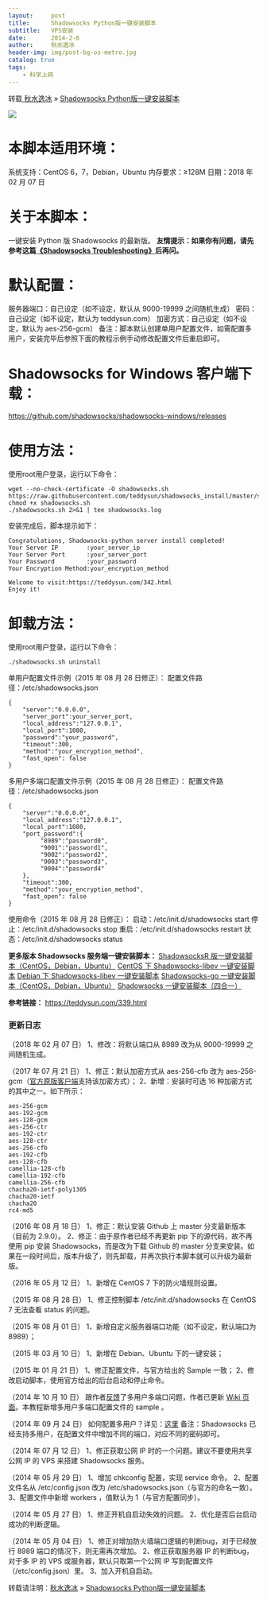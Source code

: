 ```yaml
---
layout:     post
title:      Shadowsocks Python版一键安装脚本
subtitle:   VPS安装
date:       2014-2-6
author:     秋水逸冰
header-img: img/post-bg-os-metro.jpg
catalog: true
tags:
    - 科学上网
---
```


转载[ 秋水逸冰](https://teddysun.com/) » [Shadowsocks Python版一键安装脚本](https://teddysun.com/342.html)

![](https://teddysun.com/wp-content/uploads/2014/shadowsocks.png)

# **本脚本适用环境：**

系统支持：CentOS 6，7，Debian，Ubuntu
内存要求：≥128M
日期：2018 年 02 月 07 日

# **关于本脚本：**

一键安装 Python 版 Shadowsocks 的最新版。
**友情提示：如果你有问题，请先参考这篇[《Shadowsocks Troubleshooting》](https://teddysun.com/399.html)后再问。**

# 默认配置：

服务器端口：自己设定（如不设定，默认从 9000-19999 之间随机生成）
密码：自己设定（如不设定，默认为 teddysun.com）
加密方式：自己设定（如不设定，默认为 aes-256-gcm）
备注：脚本默认创建单用户配置文件，如需配置多用户，安装完毕后参照下面的教程示例手动修改配置文件后重启即可。

# **Shadowsocks for Windows 客户端下载：**

<https://github.com/shadowsocks/shadowsocks-windows/releases>

# **使用方法：**

使用root用户登录，运行以下命令：

```bsh
wget --no-check-certificate -O shadowsocks.sh https://raw.githubusercontent.com/teddysun/shadowsocks_install/master/shadowsocks.sh
chmod +x shadowsocks.sh
./shadowsocks.sh 2>&1 | tee shadowsocks.log
```

安装完成后，脚本提示如下：

```bsh
Congratulations, Shadowsocks-python server install completed!
Your Server IP        :your_server_ip
Your Server Port      :your_server_port
Your Password         :your_password
Your Encryption Method:your_encryption_method

Welcome to visit:https://teddysun.com/342.html
Enjoy it!
```

# **卸载方法：**

使用root用户登录，运行以下命令：

```bsh
./shadowsocks.sh uninstall
```

单用户配置文件示例（2015 年 08 月 28 日修正）：
配置文件路径：/etc/shadowsocks.json

```
{
    "server":"0.0.0.0",
    "server_port":your_server_port,
    "local_address":"127.0.0.1",
    "local_port":1080,
    "password":"your_password",
    "timeout":300,
    "method":"your_encryption_method",
    "fast_open": false
}
```

多用户多端口配置文件示例（2015 年 08 月 28 日修正）：
配置文件路径：/etc/shadowsocks.json

```
{
    "server":"0.0.0.0",
    "local_address":"127.0.0.1",
    "local_port":1080,
    "port_password":{
         "8989":"password0",
         "9001":"password1",
         "9002":"password2",
         "9003":"password3",
         "9004":"password4"
    },
    "timeout":300,
    "method":"your_encryption_method",
    "fast_open": false
}
```

使用命令（2015 年 08 月 28 日修正）：
启动：/etc/init.d/shadowsocks start
停止：/etc/init.d/shadowsocks stop
重启：/etc/init.d/shadowsocks restart
状态：/etc/init.d/shadowsocks status

**更多版本 Shadowsocks 服务端一键安装脚本：**
[ShadowsocksR 版一键安装脚本（CentOS，Debian，Ubuntu）](https://shadowsocks.be/9.html)
[CentOS 下 Shadowsocks-libev 一键安装脚本](https://teddysun.com/357.html)
[Debian 下 Shadowsocks-libev 一键安装脚本](https://teddysun.com/358.html)
[Shadowsocks-go 一键安装脚本（CentOS，Debian，Ubuntu）](https://teddysun.com/392.html)
[Shadowsocks 一键安装脚本（四合一）](https://teddysun.com/486.html)

**参考链接：**
<https://teddysun.com/339.html>

### 更新日志 

（2018 年 02 月 07 日）
1、修改：将默认端口从 8989 改为从 9000-19999 之间随机生成。

（2017 年 07 月 21 日）
1、修正：默认加密方式从 aes-256-cfb 改为 aes-256-gcm（[官方原版客户端](https://github.com/shadowsocks/shadowsocks-windows/releases)支持该加密方式）；
2、新增：安装时可选 16 种加密方式的其中之一。如下所示：

```
aes-256-gcm
aes-192-gcm
aes-128-gcm
aes-256-ctr
aes-192-ctr
aes-128-ctr
aes-256-cfb
aes-192-cfb
aes-128-cfb
camellia-128-cfb
camellia-192-cfb
camellia-256-cfb
chacha20-ietf-poly1305
chacha20-ietf
chacha20
rc4-md5
```

（2016 年 08 月 18 日）
1、修正：默认安装 Github 上 master 分支最新版本（目前为 2.9.0）。
2、修正：由于原作者已经不再更新 pip 下的源代码，故不再使用 pip 安装 Shadowsocks，而是改为下载 Github 的 master 分支来安装。如果在一段时间后，版本升级了，则先卸载，并再次执行本脚本就可以升级为最新版。

（2016 年 05 月 12 日）
1、新增在 CentOS 7 下的防火墙规则设置。

（2015 年 08 月 28 日）
1、修正控制脚本 /etc/init.d/shadowsocks 在 CentOS 7 无法查看 status 的问题。

（2015 年 08 月 01 日）
1、新增自定义服务器端口功能（如不设定，默认端口为 8989）；

（2015 年 03 月 10 日）
1、新增在 Debian、Ubuntu 下的一键安装；

（2015 年 01 月 21 日）
1、修正配置文件，与官方给出的 Sample 一致；
2、修改启动脚本，使用官方给出的后台启动和停止命令。

（2014 年 10 月 10 日）
跟作者[反馈](https://github.com/clowwindy/shadowsocks/issues/195)了多用户多端口问题，作者已更新 [Wiki 页面](https://github.com/clowwindy/shadowsocks/wiki/Configure-Multiple-Users)。本教程新增多用户多端口配置文件的 sample 。

（2014 年 09 月 24 日）
如何配置多用户？详见：[这里](https://github.com/clowwindy/shadowsocks/wiki/Configure-Multiple-Users)
备注：Shadowsocks 已经支持多用户，在配置文件中增加不同的端口，对应不同的密码即可。

（2014 年 07 月 12 日）
1、修正获取公网 IP 时的一个问题。建议不要使用共享公网 IP 的 VPS 来搭建 Shadowsocks 服务。

（2014 年 05 月 29 日）
1、增加 chkconfig 配置，实现 service 命令。
2、配置文件名从 /etc/config.json 改为 /etc/shadowsocks.json（与官方的命名一致）。
3、配置文件中新增 workers ，值默认为 1（与官方配置同步）。

（2014 年 05 月 27 日）
1、修正开机自启动失效的问题。
2、优化是否后台启动成功的判断逻辑。

（2014 年 05 月 04 日）
1、修正对增加防火墙端口逻辑的判断bug，对于已经放行 8989 端口的情况下，则无需再次增加。
2、修正获取服务器 IP 的判断bug，对于多 IP 的 VPS 或服务器，默认只取第一个公网 IP 写到配置文件（/etc/config.json）里。
3、加入开机自启动。



转载请注明：[秋水逸冰](https://teddysun.com/) » [Shadowsocks Python版一键安装脚本](https://teddysun.com/342.html)
